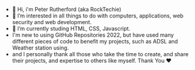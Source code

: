 - 👋 Hi, i'm Peter Rutherford (aka RockTechie) 
- 👀 I’m interested in all things to do with computers, applications, web security and web development.
- 🌱 I’m currently studing HTML, CSS, Javascript. 
- I'm new to using GitHub Repositories 2022, but have used many different pieces of code to benefit my projects, such as ADSL and Weather station using. 
- and I personally thank all those who take the time to create, and share their projects, and expertise to others like myself. Thank You ❤️ 

<!---
RockTechie/RockTechie is a ✨ special ✨ repository because its `README.md` (this file) appears on your GitHub profile. 
You can click the Preview link to take a look at your changes.
--->
